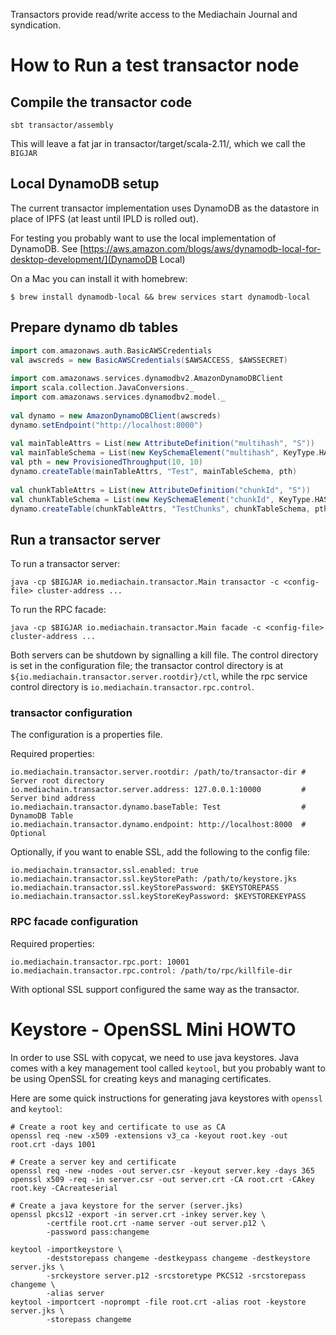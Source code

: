 Transactors provide read/write access to the Mediachain Journal and syndication.

# How to Run a test transactor node

## Compile the transactor code
```
sbt transactor/assembly
```
This will leave a fat jar in transactor/target/scala-2.11/, which we call
the `BIGJAR`

## Local DynamoDB setup

The current transactor implementation uses DynamoDB as the datastore in place
of IPFS (at least until IPLD is rolled out).

For testing you probably want to use the local implementation of DynamoDB.
See [https://aws.amazon.com/blogs/aws/dynamodb-local-for-desktop-development/](DynamoDB Local)

On a Mac you can install it with homebrew:
```
$ brew install dynamodb-local && brew services start dynamodb-local
```

## Prepare dynamo db tables
```scala
import com.amazonaws.auth.BasicAWSCredentials
val awscreds = new BasicAWSCredentials($AWSACCESS, $AWSSECRET)
​
import com.amazonaws.services.dynamodbv2.AmazonDynamoDBClient
import scala.collection.JavaConversions._
import com.amazonaws.services.dynamodbv2.model._
​
val dynamo = new AmazonDynamoDBClient(awscreds)
dynamo.setEndpoint("http://localhost:8000")
​
val mainTableAttrs = List(new AttributeDefinition("multihash", "S"))
val mainTableSchema = List(new KeySchemaElement("multihash", KeyType.HASH))
val pth = new ProvisionedThroughput(10, 10)
dynamo.createTable(mainTableAttrs, "Test", mainTableSchema, pth)
​
val chunkTableAttrs = List(new AttributeDefinition("chunkId", "S"))
val chunkTableSchema = List(new KeySchemaElement("chunkId", KeyType.HASH))
dynamo.createTable(chunkTableAttrs, "TestChunks", chunkTableSchema, pth)
```

## Run a transactor server
To run a transactor server:
```
java -cp $BIGJAR io.mediachain.transactor.Main transactor -c <config-file> cluster-address ...
```

To run the RPC facade:
```
java -cp $BIGJAR io.mediachain.transactor.Main facade -c <config-file> cluster-address ...
```

Both servers can be shutdown by signalling a kill file. The control
directory is set in the configuration file; the transactor control directory
is at `${io.mediachain.transactor.server.rootdir}/ctl`, while the rpc service
control directory is `io.mediachain.transactor.rpc.control`.

### transactor configuration
The configuration is a properties file.

Required properties:
```
io.mediachain.transactor.server.rootdir: /path/to/transactor-dir # Server root directory
io.mediachain.transactor.server.address: 127.0.0.1:10000         # Server bind address
io.mediachain.transactor.dynamo.baseTable: Test                  # DynamoDB Table
io.mediachain.transactor.dynamo.endpoint: http://localhost:8000  # Optional
```

Optionally, if you want to enable SSL, add the following to the config file:
```
io.mediachain.transactor.ssl.enabled: true
io.mediachain.transactor.ssl.keyStorePath: /path/to/keystore.jks
io.mediachain.transactor.ssl.keyStorePassword: $KEYSTOREPASS
io.mediachain.transactor.ssl.keyStoreKeyPassword: $KEYSTOREKEYPASS
```

### RPC facade configuration
Required properties:
```
io.mediachain.transactor.rpc.port: 10001
io.mediachain.transactor.rpc.control: /path/to/rpc/killfile-dir
```

With optional SSL support configured the same way as the transactor.

# Keystore - OpenSSL Mini HOWTO
In order to use SSL with copycat, we need to use java keystores.
Java comes with a key management tool called `keytool`, but you probably want to be
using OpenSSL for creating keys and managing certificates.

Here are some quick instructions for generating java keystores with `openssl` and `keytool`:
```
# Create a root key and certificate to use as CA
openssl req -new -x509 -extensions v3_ca -keyout root.key -out root.crt -days 1001

# Create a server key and certificate
openssl req -new -nodes -out server.csr -keyout server.key -days 365 
openssl x509 -req -in server.csr -out server.crt -CA root.crt -CAkey root.key -CAcreateserial

# Create a java keystore for the server (server.jks)
openssl pkcs12 -export -in server.crt -inkey server.key \
        -certfile root.crt -name server -out server.p12 \
        -password pass:changeme

keytool -importkeystore \
        -deststorepass changeme -destkeypass changeme -destkeystore server.jks \
        -srckeystore server.p12 -srcstoretype PKCS12 -srcstorepass changeme \
        -alias server
keytool -importcert -noprompt -file root.crt -alias root -keystore server.jks \
        -storepass changeme
```


